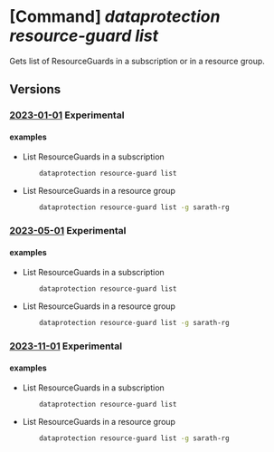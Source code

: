 # [Command] _dataprotection resource-guard list_

Gets list of ResourceGuards in a subscription or in a resource group.

## Versions

### [2023-01-01](/Resources/mgmt-plane/L3N1YnNjcmlwdGlvbnMve30vcHJvdmlkZXJzL21pY3Jvc29mdC5kYXRhcHJvdGVjdGlvbi9yZXNvdXJjZWd1YXJkcw==/2023-01-01.xml) **Experimental**

<!-- mgmt-plane /subscriptions/{}/providers/microsoft.dataprotection/resourceguards 2023-01-01 -->
<!-- mgmt-plane /subscriptions/{}/resourcegroups/{}/providers/microsoft.dataprotection/resourceguards 2023-01-01 -->

#### examples

- List ResourceGuards in a subscription
    ```bash
        dataprotection resource-guard list
    ```

- List ResourceGuards in a resource group
    ```bash
        dataprotection resource-guard list -g sarath-rg
    ```

### [2023-05-01](/Resources/mgmt-plane/L3N1YnNjcmlwdGlvbnMve30vcHJvdmlkZXJzL21pY3Jvc29mdC5kYXRhcHJvdGVjdGlvbi9yZXNvdXJjZWd1YXJkcw==/2023-05-01.xml) **Experimental**

<!-- mgmt-plane /subscriptions/{}/providers/microsoft.dataprotection/resourceguards 2023-05-01 -->
<!-- mgmt-plane /subscriptions/{}/resourcegroups/{}/providers/microsoft.dataprotection/resourceguards 2023-05-01 -->

#### examples

- List ResourceGuards in a subscription
    ```bash
        dataprotection resource-guard list
    ```

- List ResourceGuards in a resource group
    ```bash
        dataprotection resource-guard list -g sarath-rg
    ```

### [2023-11-01](/Resources/mgmt-plane/L3N1YnNjcmlwdGlvbnMve30vcHJvdmlkZXJzL21pY3Jvc29mdC5kYXRhcHJvdGVjdGlvbi9yZXNvdXJjZWd1YXJkcw==/2023-11-01.xml) **Experimental**

<!-- mgmt-plane /subscriptions/{}/providers/microsoft.dataprotection/resourceguards 2023-11-01 -->
<!-- mgmt-plane /subscriptions/{}/resourcegroups/{}/providers/microsoft.dataprotection/resourceguards 2023-11-01 -->

#### examples

- List ResourceGuards in a subscription
    ```bash
        dataprotection resource-guard list
    ```

- List ResourceGuards in a resource group
    ```bash
        dataprotection resource-guard list -g sarath-rg
    ```
